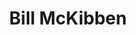 ---
layout: person
title: Bill McKibben
orgs: [350.org]
groups:
photo: https://upload.wikimedia.org/wikipedia/commons/thumb/8/88/Bill_McKibben%2C_2016_%28cropped%29.jpg/440px-Bill_McKibben%2C_2016_%28cropped%29.jpg
---